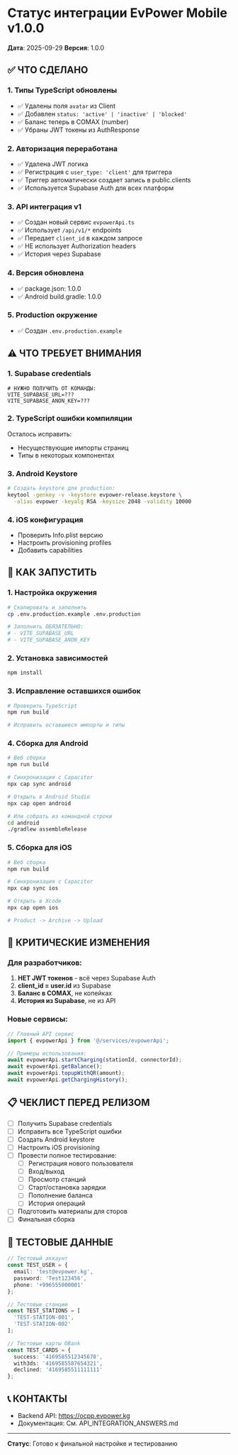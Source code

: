 # Статус интеграции EvPower Mobile v1.0.0

**Дата**: 2025-09-29
**Версия**: 1.0.0

## ✅ ЧТО СДЕЛАНО

### 1. Типы TypeScript обновлены
- ✅ Удалены поля `avatar` из Client
- ✅ Добавлен `status: 'active' | 'inactive' | 'blocked'`
- ✅ Баланс теперь в СОМАХ (number)
- ✅ Убраны JWT токены из AuthResponse

### 2. Авторизация переработана
- ✅ Удалена JWT логика
- ✅ Регистрация с `user_type: 'client'` для триггера
- ✅ Триггер автоматически создает запись в public.clients
- ✅ Используется Supabase Auth для всех платформ

### 3. API интеграция v1
- ✅ Создан новый сервис `evpowerApi.ts`
- ✅ Использует `/api/v1/*` endpoints
- ✅ Передает `client_id` в каждом запросе
- ✅ НЕ использует Authorization headers
- ✅ История через Supabase

### 4. Версия обновлена
- ✅ package.json: 1.0.0
- ✅ Android build.gradle: 1.0.0

### 5. Production окружение
- ✅ Создан `.env.production.example`

## ⚠️ ЧТО ТРЕБУЕТ ВНИМАНИЯ

### 1. Supabase credentials
```env
# НУЖНО ПОЛУЧИТЬ ОТ КОМАНДЫ:
VITE_SUPABASE_URL=???
VITE_SUPABASE_ANON_KEY=???
```

### 2. TypeScript ошибки компиляции
Осталось исправить:
- Несуществующие импорты страниц
- Типы в некоторых компонентах

### 3. Android Keystore
```bash
# Создать keystore для production:
keytool -genkey -v -keystore evpower-release.keystore \
  -alias evpower -keyalg RSA -keysize 2048 -validity 10000
```

### 4. iOS конфигурация
- Проверить Info.plist версию
- Настроить provisioning profiles
- Добавить capabilities

## 🚀 КАК ЗАПУСТИТЬ

### 1. Настройка окружения
```bash
# Скопировать и заполнить
cp .env.production.example .env.production

# Заполнить ОБЯЗАТЕЛЬНО:
# - VITE_SUPABASE_URL
# - VITE_SUPABASE_ANON_KEY
```

### 2. Установка зависимостей
```bash
npm install
```

### 3. Исправление оставшихся ошибок
```bash
# Проверить TypeScript
npm run build

# Исправить оставшиеся импорты и типы
```

### 4. Сборка для Android
```bash
# Веб сборка
npm run build

# Синхронизация с Capacitor
npx cap sync android

# Открыть в Android Studio
npx cap open android

# Или собрать из командной строки
cd android
./gradlew assembleRelease
```

### 5. Сборка для iOS
```bash
# Веб сборка
npm run build

# Синхронизация с Capacitor
npx cap sync ios

# Открыть в Xcode
npx cap open ios

# Product -> Archive -> Upload
```

## 📝 КРИТИЧЕСКИЕ ИЗМЕНЕНИЯ

### Для разработчиков:
1. **НЕТ JWT токенов** - всё через Supabase Auth
2. **client_id = user.id** из Supabase
3. **Баланс в СОМАХ**, не копейках
4. **История из Supabase**, не из API

### Новые сервисы:
```typescript
// Главный API сервис
import { evpowerApi } from '@/services/evpowerApi';

// Примеры использования:
await evpowerApi.startCharging(stationId, connectorId);
await evpowerApi.getBalance();
await evpowerApi.topupWithQR(amount);
await evpowerApi.getChargingHistory();
```

## 📋 ЧЕКЛИСТ ПЕРЕД РЕЛИЗОМ

- [ ] Получить Supabase credentials
- [ ] Исправить все TypeScript ошибки
- [ ] Создать Android keystore
- [ ] Настроить iOS provisioning
- [ ] Провести полное тестирование:
  - [ ] Регистрация нового пользователя
  - [ ] Вход/выход
  - [ ] Просмотр станций
  - [ ] Старт/остановка зарядки
  - [ ] Пополнение баланса
  - [ ] История операций
- [ ] Подготовить материалы для сторов
- [ ] Финальная сборка

## 🔧 ТЕСТОВЫЕ ДАННЫЕ

```typescript
// Тестовый аккаунт
const TEST_USER = {
  email: 'test@evpower.kg',
  password: 'Test123456',
  phone: '+996555000001'
};

// Тестовые станции
const TEST_STATIONS = [
  'TEST-STATION-001',
  'TEST-STATION-002'
];

// Тестовые карты OBank
const TEST_CARDS = {
  success: '4169585512345678',
  with3ds: '4169585587654321',
  declined: '4169585511111111'
};
```

## 📞 КОНТАКТЫ

- Backend API: https://ocpp.evpower.kg
- Документация: См. API_INTEGRATION_ANSWERS.md

---

**Статус**: Готово к финальной настройке и тестированию